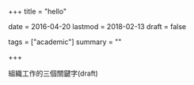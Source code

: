 +++
title = "hello"

date = 2016-04-20
lastmod = 2018-02-13
draft = false

tags = ["academic"]
summary = ""


+++

組織工作的三個關鍵字(draft)
